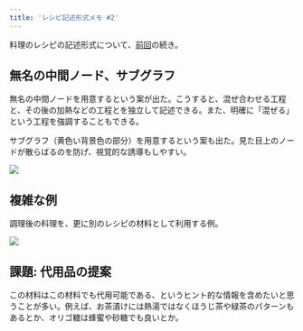 ```yaml
---
title: 'レシピ記述形式メモ #2'
---
```

料理のレシピの記述形式について、[前回](https://r7kamura.com/articles/2022-05-13-mermaid-recipe-memo)の続き。

無名の中間ノード、サブグラフ
--------------

無名の中間ノードを用意するという案が出た。こうすると、混ぜ合わせる工程と、その後の加熱などの工程とを独立して記述できる。また、明確に「混ぜる」という工程を強調することもできる。

サブグラフ（黄色い背景色の部分）を用意するという案も出た。見た目上のノードが散らばるのを防げ、視覚的な誘導もしやすい。

![](https://lh4.googleusercontent.com/EXPiyT39yH92eLhtxRvd1CunSdeUFv0N-U7GYS5TfKtzZMOj4iE__6D1-C-2uOZW97ABSyVu1mMNebU-vNAgmRmHYYvaZHE4o_c3DshicvX_sitjSV7DpOjSPqB8Cj7qfzhM3MozxyoAwDDj3g)

複雑な例
----

調理後の料理を、更に別のレシピの材料として利用する例。

![](https://lh3.googleusercontent.com/805Ww_iiMoTebZTu1U6zK8aDDaADiuP4E0Rv303smUUcjvFGGffxXjtgCB9fJWByCJh9a7FpeN6tBPkm7g3nnz5XwT3Mzk5_NbGECR9YEicew_UDSPy8gADtjpQUtXrTqzf_HeZ7mlFWUXjJSg)

課題: 代用品の提案
----------

この材料はこの材料でも代用可能である、というヒント的な情報を含めたいと思うことが多い。例えば、お茶漬けには熱湯ではなくほうじ茶や緑茶のパターンもあるとか、オリゴ糖は蜂蜜や砂糖でも良いとか。
